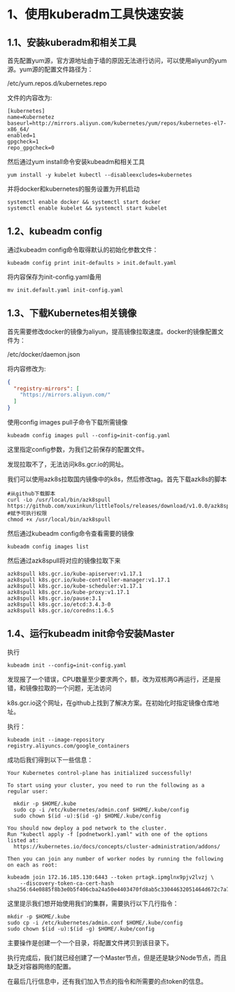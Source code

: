 # 1、使用kuberadm工具快速安装

## 1.1、安装kuberadm和相关工具

首先配置yum源，官方源地址由于墙的原因无法进行访问，可以使用aliyun的yum源。yum源的配置文件路径为：

/etc/yum.repos.d/kubernetes.repo

文件的内容改为:

~~~
[kubernetes]
name=Kubernetez
baseurl=http://mirrors.aliyun.com/kubernetes/yum/repos/kubernetes-el7-x86_64/
enabled=1
gpgcheck=1
repo_gpgcheck=0
~~~



然后通过yum install命令安装kubeadm和相关工具

~~~shell
yum install -y kubelet kubectl --disableexcludes=kubernetes
~~~



并将docker和kubernetes的服务设置为开机启动

~~~shell
systemctl enable docker && systemctl start docker
systemctl enable kubelet && systemctl start kubelet
~~~



## 1.2、kubeadm config

通过kubeadm config命令取得默认的初始化参数文件：

~~~shell
kubeadm config print init-defaults > init.default.yaml
~~~



将内容保存为init-config.yaml备用

~~~shell
mv init.default.yaml init-config.yaml
~~~



## 1.3、下载Kubernetes相关镜像

首先需要修改docker的镜像为aliyun，提高镜像拉取速度。docker的镜像配置文件为：

/etc/docker/daemon.json

将内容修改为:

~~~json
{
  "registry-mirrors": [
    "https://mirrors.aliyun.com/"
  ]
}
~~~



使用config images pull子命令下载所需镜像

~~~shell
kubeadm config images pull --config=init-config.yaml
~~~

这里指定config参数，为我们之前保存的配置文件。



发现拉取不了，无法访问k8s.gcr.io的网址。



我们可以使用azk8s拉取国内镜像中的k8s，然后修改tag。首先下载azk8s的脚本

~~~shell
#从github下载脚本
curl -Lo /usr/local/bin/azk8spull https://github.com/xuxinkun/littleTools/releases/download/v1.0.0/azk8spull
#赋予可执行权限
chmod +x /usr/local/bin/azk8spull
~~~

然后通过kubeadm config命令查看需要的镜像

~~~shell
kubeadm config images list
~~~

然后通过azk8spull将对应的镜像拉取下来

~~~shell
azk8spull k8s.gcr.io/kube-apiserver:v1.17.1
azk8spull k8s.gcr.io/kube-controller-manager:v1.17.1
azk8spull k8s.gcr.io/kube-scheduler:v1.17.1
azk8spull k8s.gcr.io/kube-proxy:v1.17.1
azk8spull k8s.gcr.io/pause:3.1
azk8spull k8s.gcr.io/etcd:3.4.3-0
azk8spull k8s.gcr.io/coredns:1.6.5
~~~



## 1.4、运行kubeadm init命令安装Master

执行

~~~shell
kubeadm init --config=init-config.yaml
~~~



发现报了一个错误，CPU数量至少要求两个，额，改为双核两G再运行，还是报错，和镜像拉取的一个问题，无法访问

k8s.gcr.io这个网址，在github上找到了解决方案。在初始化时指定镜像仓库地址。

执行：

~~~shell
kubeadm init --image-repository registry.aliyuncs.com/google_containers
~~~

成功后我们得到以下一些信息：

~~~log
Your Kubernetes control-plane has initialized successfully!

To start using your cluster, you need to run the following as a regular user:

  mkdir -p $HOME/.kube
  sudo cp -i /etc/kubernetes/admin.conf $HOME/.kube/config
  sudo chown $(id -u):$(id -g) $HOME/.kube/config

You should now deploy a pod network to the cluster.
Run "kubectl apply -f [podnetwork].yaml" with one of the options listed at:
  https://kubernetes.io/docs/concepts/cluster-administration/addons/

Then you can join any number of worker nodes by running the following on each as root:

kubeadm join 172.16.185.130:6443 --token prtagk.ipmglnx9pjv2lvzj \
    --discovery-token-ca-cert-hash sha256:64e0885f8b3e0b5f406cba24a50e4403470fd8ab5c33044632051464d672c7a7 
~~~

这里提示我们想开始使用我们的集群，需要执行以下几行指令：

~~~shell
mkdir -p $HOME/.kube
sudo cp -i /etc/kubernetes/admin.conf $HOME/.kube/config
sudo chown $(id -u):$(id -g) $HOME/.kube/config
~~~

主要操作是创建一个一个目录，将配置文件拷贝到该目录下。

执行完成后，我们就已经创建了一个Master节点，但是还是缺少Node节点，而且缺乏对容器网络的配置。

在最后几行信息中，还有我们加入节点的指令和所需要的点token的信息。











